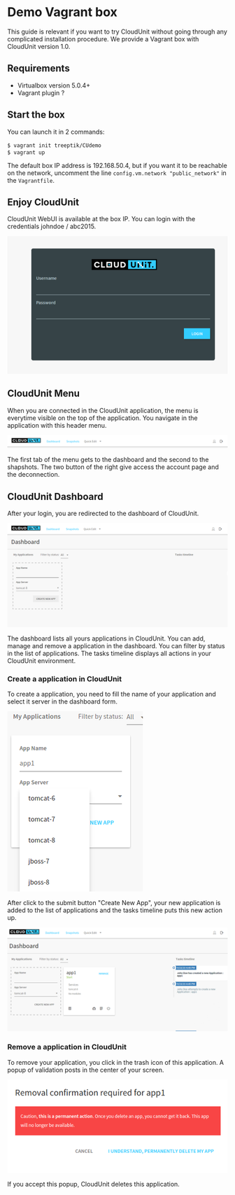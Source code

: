 # Demo Vagrant box

This guide is relevant if you want to try CloudUnit without going through any complicated installation procedure. We provide a Vagrant box with CloudUnit version 1.0.

## Requirements
* Virtualbox version 5.0.4+
* Vagrant plugin ?

## Start the box
You can launch it in 2 commands:
```
$ vagrant init treeptik/CUdemo
$ vagrant up
```

The default box IP address is 192.168.50.4, but if you want it to be reachable on the network, uncomment the line `config.vm.network "public_network"` in the `Vagrantfile`.

## Enjoy CloudUnit
CloudUnit WebUI is available at the box IP. You can login with the credentials johndoe / abc2015.

![login](https://github.com/Treeptik/CloudUnit-images/blob/master/CU-login.png)

## CloudUnit Menu

When you are connected in the CloudUnit application, the menu is everytime visible on the top of the application. You navigate in the application with this header menu.

![login](https://github.com/Treeptik/CloudUnit-images/blob/master/cu-header.png)

The first tab of the menu gets to the dashboard and the second to the shapshots. The two button of the right give access the account page and the deconnection. 

## CloudUnit Dashboard

After your login, you are redirected to the dashboard of CloudUnit.

![login](https://github.com/Treeptik/CloudUnit-images/blob/master/cu-dashboard.png)

The dashboard lists all yours applications in CloudUnit. You can add, manage and remove a application in the dashboard. You can filter by status in the list of applications.
The tasks timeline displays all actions in your CloudUnit environment.

### Create a application in CloudUnit

To create a application, you need to fill the name of your application and select it server in the dashboard form.

![login](https://github.com/Treeptik/CloudUnit-images/blob/master/cu-dashboard-add.png)

After click to the submit button "Create New App", your new application is added to the list of applications and the tasks timeline puts this new action up. 

![login](https://github.com/Treeptik/CloudUnit-images/blob/master/cu-dashboard-add-submit.png)

### Remove a application in CloudUnit

To remove your application, you click in the trash icon of this application. A popup of validation posts in the center of your screen. 

![login](https://github.com/Treeptik/CloudUnit-images/blob/master/cu-dashboard-remove.png)

If you accept this popup, CloudUnit deletes this application.
